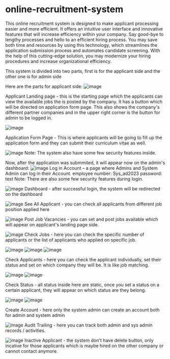 # online-recruitment-system
  This online recruitment system is designed to make applicant processing easier and more efficient. 
  It offers an intuitive user interface and innovative features that will increase efficiency within your company.
   Say good-bye to lengthy processes and hello to an efficient hiring process. 
   You may save both time and resources by using this technology, 
   which streamlines the application submission process and automates candidate screening.
    With the help of this cutting-edge solution,
     you may modernize your hiring procedures and increase organizational efficiency.

This system is divided into two parts, first is for the applicant side and the other one is for admin side

Here are the parts for applicant side:
![image](https://github.com/itsDrei/online-recruitment-system/assets/136872502/c5b085c5-07d1-4538-b25a-37b1fea7e53c)

Applicant Landing page - this is the starting page which the applicants can view the available jobs the is posted by the company. It has a button which will be directed on application form page. This also shows the company's different partner companies and in the upper right corner is the button for admin to be logged in.

![image](https://github.com/itsDrei/online-recruitment-system/assets/136872502/bfdd699e-d9b2-4d4e-9427-1941658af589)

Application Form Page - This is where applicants will be going to fill up the application form and they can submit their curriculum vitae as well.

![image](https://github.com/itsDrei/online-recruitment-system/assets/136872502/95a546e3-ac7d-4831-b3a8-478b7469f30e)
Note: The system also have some few security features inside.



Now, after the application was submmited, it will appear now on the admin's dashboard:
![image](https://github.com/itsDrei/online-recruitment-system/assets/136872502/44b0b241-0bd8-469b-8a77-de92b06bfa5b)
Log in  Account – a page where Admins and System Admin can log in their Account.
employee number: Sys_ad2023
password: test
Note: There are also some few security features during login.


![image](https://github.com/itsDrei/online-recruitment-system/assets/136872502/618af3d7-d63e-4a92-801d-9680dcccb643)
Dashboard - after successful login, the system will be redirected on the dashboard

![image](https://github.com/itsDrei/online-recruitment-system/assets/136872502/b7be65d5-b2d8-48dc-a655-88e067f463e3)
See All Applicant - you can check all applicants from different job position applied here

![image](https://github.com/itsDrei/online-recruitment-system/assets/136872502/e5947110-c533-4ebd-bf1b-84325349fa58)
Post Job Vacancies - you can set and post jobs available which will appear on applicant's landing page side.

![image](https://github.com/itsDrei/online-recruitment-system/assets/136872502/d5417950-b92b-456c-980c-963cf1d5e4ab)
Check Jobs - here you can check the specific number of applicants or the list of applicants who applied on specific job.

![image](https://github.com/itsDrei/online-recruitment-system/assets/136872502/174b8c56-0990-4e6e-ab44-5032cc27fbe7)
![image](https://github.com/itsDrei/online-recruitment-system/assets/136872502/e9ead5ed-ac29-4137-9cfa-ba4010276642)
![image](https://github.com/itsDrei/online-recruitment-system/assets/136872502/ece29671-9f11-4589-819d-98c39e227192)

Check Applicants - here you can check the applicant individually, set their status and set on which company they will be. It is like job matching.

![image](https://github.com/itsDrei/online-recruitment-system/assets/136872502/2f5070a7-d5d8-4db4-9bf9-3f96b10eb26a)
![image](https://github.com/itsDrei/online-recruitment-system/assets/136872502/1ea56e6d-c6a8-4760-bad3-d3c8f6bdee51)

Check Status - all status inside here are static, once you set a status on a certain applicant, they will appear on which status are they belong.



![image](https://github.com/itsDrei/online-recruitment-system/assets/136872502/814249eb-c4ae-4ebb-9b45-53994e47306e)
![image](https://github.com/itsDrei/online-recruitment-system/assets/136872502/300b16ff-e9e3-4f1c-a1ef-04dc42619b3f)

Create Account - here only the system admin can create an account both for admin and system admin

![image](https://github.com/itsDrei/online-recruitment-system/assets/136872502/cc6bd5ca-5cac-4a6f-9b06-950cfe35443a)
Audit Trailing - here you can track both admin and sys admin records / activities.

![image](https://github.com/itsDrei/online-recruitment-system/assets/136872502/ec72f607-748d-4711-8997-be80a7aac3f7)
Inactive Applicant - the system don't have delete button, only incative for those applicants which is maybe hired on the other company or cannot contact anymore.


